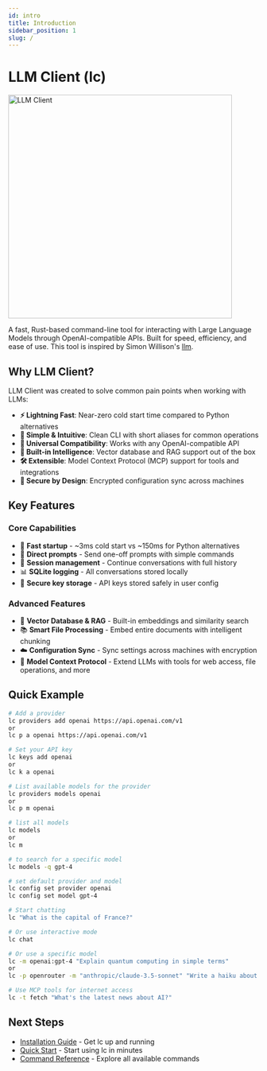 ```yaml
---
id: intro
title: Introduction
sidebar_position: 1
slug: /
---
```


<p align="center">
<h1>LLM Client (lc)</h1>
<img src="img/social-card.png" alt="LLM Client" width="450" />
</p>

A fast, Rust-based command-line tool for interacting with Large Language Models through OpenAI-compatible APIs. Built for speed, efficiency, and ease of use. This tool is inspired by Simon Willison's [llm](https://github.com/simonw/llm).

## Why LLM Client?

LLM Client was created to solve common pain points when working with LLMs:

- **⚡ Lightning Fast**: Near-zero cold start time compared to Python alternatives
- **🎯 Simple & Intuitive**: Clean CLI with short aliases for common operations
- **🔧 Universal Compatibility**: Works with any OpenAI-compatible API
- **💾 Built-in Intelligence**: Vector database and RAG support out of the box
- **🛠️ Extensible**: Model Context Protocol (MCP) support for tools and integrations
- **🔐 Secure by Design**: Encrypted configuration sync across machines

## Key Features

### Core Capabilities

- 🚀 **Fast startup** - ~3ms cold start vs ~150ms for Python alternatives
- 💬 **Direct prompts** - Send one-off prompts with simple commands
- 💾 **Session management** - Continue conversations with full history
- 📊 **SQLite logging** - All conversations stored locally
- 🔐 **Secure key storage** - API keys stored safely in user config

### Advanced Features

- 🧠 **Vector Database & RAG** - Built-in embeddings and similarity search
- 📚 **Smart File Processing** - Embed entire documents with intelligent chunking
- ☁️ **Configuration Sync** - Sync settings across machines with encryption
- 🤖 **Model Context Protocol** - Extend LLMs with tools for web access, file operations, and more

## Quick Example

```bash
# Add a provider
lc providers add openai https://api.openai.com/v1
or
lc p a openai https://api.openai.com/v1

# Set your API key
lc keys add openai
or
lc k a openai

# List available models for the provider
lc providers models openai
or
lc p m openai

# list all models
lc models
or 
lc m 

# to search for a specific model
lc models -q gpt-4

# set default provider and model
lc config set provider openai
lc config set model gpt-4

# Start chatting
lc "What is the capital of France?"

# Or use interactive mode
lc chat

# Or use a specific model
lc -m openai:gpt-4 "Explain quantum computing in simple terms"
or
lc -p openrouter -m "anthropic/claude-3.5-sonnet" "Write a haiku about coding"

# Use MCP tools for internet access
lc -t fetch "What's the latest news about AI?"
```

## Next Steps

- [Installation Guide](/getting-started/installation) - Get lc up and running
- [Quick Start](/getting-started/quick-start) - Start using lc in minutes
- [Command Reference](/commands/overview) - Explore all available commands
